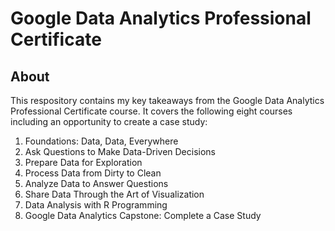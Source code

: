 # Google Data Analytics Professional Certificate

## About
This respository contains my key takeaways from the Google Data Analytics Professional Certificate course. It covers the following eight courses including an opportunity to create a case study:

1. Foundations: Data, Data, Everywhere
2. Ask Questions to Make Data-Driven Decisions
3. Prepare Data for Exploration
4. Process Data from Dirty to Clean
5. Analyze Data to Answer Questions
6. Share Data Through the Art of Visualization
7. Data Analysis with R Programming
8. Google Data Analytics Capstone: Complete a Case Study
